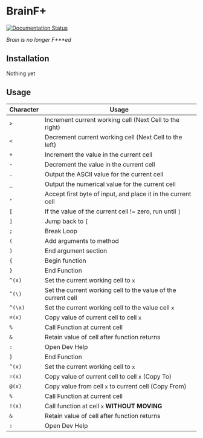 # BrainF+
[![Documentation Status](https://readthedocs.org/projects/bfp/badge/?version=latest)](https://bfp.readthedocs.io/en/latest/?badge=latest)

_Brain is no longer F***ed_
## Installation
Nothing yet
## Usage
| Character      | Usage |
| ----------- | ----------- |
|`>`|Increment current working cell (Next Cell to the right)|
|`<`|Decrement current working cell (Next Cell to the left)|
|`+`|Increment the value in the current cell|
|`-`|Decrement the value in the current cell|
|`.`|Output the ASCII value for the current cell|
|`_`|Output the numerical value for the current cell|
|`,`|Accept first byte of input, and place it in the current cell|
|`[`|If the value of the current cell != zero, run until `]`|
|`]`|Jump back to `[`|
|`;`|Break Loop|
|`(`|Add arguments to method|
|`)`|End argument section|
|`{`|Begin function|
|`}`|End Function|
|`^(x)`|Set the current working cell to `x`|
|`^(\)`|Set the current working cell to the value of the current cell|
|`^(\x)`|Set the current working cell to the value cell `x`|
|`=(x)`|Copy value of current cell to cell `x`|
|`%`|Call Function at current cell|
|`&`|Retain value of cell after function returns|
|`:`|Open Dev Help|
|`}`|End Function|
|`^(x)`|Set the current working cell to `x`|
|`=(x)`|Copy value of current cell to cell `x` (Copy To)|
|`@(x)`|Copy value from cell `x` to current cell (Copy From)|
|`%`|Call Function at current cell|
|`!(x)`|Call function at cell `x` **WITHOUT MOVING**|
|`&`|Retain value of cell after function returns|
|`:`|Open Dev Help|

